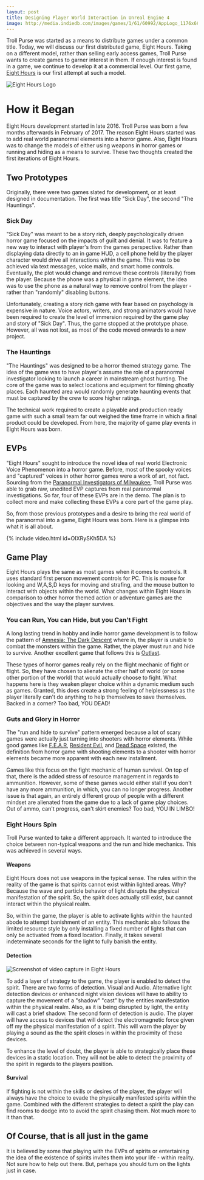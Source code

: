 ```yaml
---
layout: post
title: Designing Player World Interaction in Unreal Engine 4
image: http://media.indiedb.com/images/games/1/61/60992/AppLogo_1176x662.png
---
```

Troll Purse was started as a means to distribute games under a common title. Today, we will discuss our first distributed game, Eight Hours. Taking on a different model, rather than selling early access games, Troll Purse wants to create games to garner interest in them. If enough interest is found in a game, we continue to develop it at a commercial level. Our first game, [Eight Hours](trollpurse.itch.io/eighthours) is our first attempt at such a model.

![Eight Hours Logo](http://media.indiedb.com/images/games/1/61/60992/AppLogo_1176x662.png "Eight Hours Logo")

# How it Began

Eight Hours development started in late 2016. Troll Purse was born a few months afterwards in February of 2017. The reason Eight Hours started was to add real world paranormal elements into a horror game. Also, Eight Hours was to change the models of either using weapons in horror games or running and hiding as a means to survive. These two thoughts created the first iterations of Eight Hours.

## Two Prototypes

Originally, there were two games slated for development, or at least designed in documentation. The first was title "Sick Day", the second "The Hauntings".

### Sick Day

"Sick Day" was meant to be a story rich, deeply psychologically driven horror game focused on the impacts of guilt and denial. It was to feature a new way to interact with player's from the games perspective. Rather than displaying data directly to an in game HUD, a cell phone held by the player character would drive all interactions within the game. This was to be achieved via text messages, voice mails, and smart home controls. Eventually, the plot would change and remove these controls (literally) from the player. Because the phone was a physical in game element, the idea was to use the phone as a natural way to remove control from the player - rather than "randomly" disabling buttons.

Unfortunately, creating a story rich game with fear based on psychology is expensive in nature. Voice actors, writers, and strong animators would have been required to create the level of immersion required by the game play and story of "Sick Day". Thus, the game stopped at the prototype phase. However, all was not lost, as most of the code moved onwards to a new project.

### The Hauntings

"The Hauntings" was designed to be a horror themed strategy game. The idea of the game was to have player's assume the role of a paranormal investigator looking to launch a career in mainstream ghost hunting. The core of the game was to select locations and equipment for filming ghostly places. Each haunted area would randomly generate haunting events that must be captured by the crew to score higher ratings. 

The technical work required to create a playable and production ready game with such a small team far out weighed the time frame in which a final product could be developed. From here, the majority of game play events in Eight Hours was born.

## EVPs

"Eight Hours" sought to introduce the novel idea of real world Electronic Voice Phenomenon into a horror game. Before, most of the spooky voices and "captured" voices in other horror games were a work of art, not fact. Sourcing from the [Paranormal Investigators of Milwaukee](http://www.paranormalmilwaukee.com/), Troll Purse was able to grab raw, unedited EVP captures from real paranormal investigations. So far, four of these EVPs are in the demo. The plan is to collect more and make collecting these EVPs a core part of the game play.

So, from those previous prototypes and a desire to bring the real world of the paranormal into a game, Eight Hours was born. Here is a glimpse into what it is all about.

{% include video.html id=OIXRySKh5DA %}

## Game Play

Eight Hours plays the same as most games when it comes to controls. It uses standard first person movement controls for PC. This is mouse for looking and W,A,S,D keys for moving and strafing, and the mouse button to interact with objects within the world. What changes within Eight Hours in comparison to other horror themed action or adventure games are the objectives and the way the player survives.

### You can Run, You can Hide, but you Can't Fight

A long lasting trend in hobby and indie horror game development is to follow the pattern of [Amnesia: The Dark Descent](https://www.amnesiagame.com/) where in, the player is unable to combat the monsters within the game. Rather, the player must run and hide to survive. Another excellent game that follows this is [Outlast](https://redbarrelsgames.com/games/outlast/).

These types of horror games really rely on the flight mechanic of fight or flight. So, they have chosen to alienate the other half of world (or some other portion of the world) that would actually choose to fight. What happens here is they weaken player choice within a dynamic medium such as games. Granted, this does create a strong feeling of helplessness as the player literally can't do anything to help themselves to save themselves. Backed in a corner? Too bad, YOU DEAD!

### Guts and Glory in Horror

The "run and hide to survive" pattern emerged because a lot of scary games were actually just turning into shooters with horror elements. While good games like [F.E.A.R](https://www.lith.com/games/fear), [Resident Evil](http://www.residentevil.net), and [Dead Space](https://www.ea.com/games/dead-space) existed, the definition from horror game with shooting elements to a shooter with horror elements became more apparent with each new installment.

Games like this focus on the fight mechanic of human survival. On top of that, there is the added stress of resource management in regards to ammunition. However, some of these games would either stall if you don't have any more ammunition, in which, you can no longer progress. Another issue is that again, an entirely different group of people with a different mindset are alienated from the game due to a lack of game play choices. Out of ammo, can't progress, can't skirt enemies? Too bad, YOU IN LIMBO!

### Eight Hours Spin

Troll Purse wanted to take a different approach. It wanted to introduce the choice between non-typical weapons and the run and hide mechanics. This was achieved in several ways.

#### Weapons

Eight Hours does not use weapons in the typical sense. The rules within the reality of the game is that spirits cannot exist within lighted areas. Why? Because the wave and particle behavior of light disrupts the physical manifestation of the spirit. So, the spirit does actually still exist, but cannot interact within the physical realm.

So, within the game, the player is able to activate lights within the haunted abode to attempt banishment of an entity. This mechanic also follows the limited resource style by only installing a fixed number of lights that can only be activated from a fixed location. Finally, it takes several indeterminate seconds for the light to fully banish the entity.

#### Detection

![Screenshot of video capture in Eight Hours](http://media.indiedb.com/images/games/1/61/60992/sickday_screen_09292017_2.png "eight hours screenshot")

To add a layer of strategy to the game, the player is enabled to detect the spirit. There are two forms of detection. Visual and Audio. Alternative light detection devices or enhanced night vision devices will have to ability to capture the movement of a "shadow" "cast" by the entities manifestation within the physical realm. Also, as it is being disrupted by light, the entity will cast a brief shadow. The second form of detection is audio. The player will have access to devices that will detect the electromagnetic force given off my the physical manifestation of a spirit. This will warn the player by playing a sound as the the spirit closes in within the proximity of these devices.

To enhance the level of doubt, the player is able to strategically place these devices in a static location. They will not be able to detect the proximity of the spirit in regards to the players position.

#### Survival

If fighting is not within the skills or desires of the player, the player will always have the choice to evade the physically manifested spirits within the game. Combined with the different strategies to detect a spirit the play can find rooms to dodge into to avoid the spirit chasing them. Not much more to it than that.

## Of Course, that is all just in the game

It is believed by some that playing with the EVPs of spirits or entertaining the idea of the existence of spirits invites them into your life - within reality. Not sure how to help out there. But, perhaps you should turn on the lights just in case.